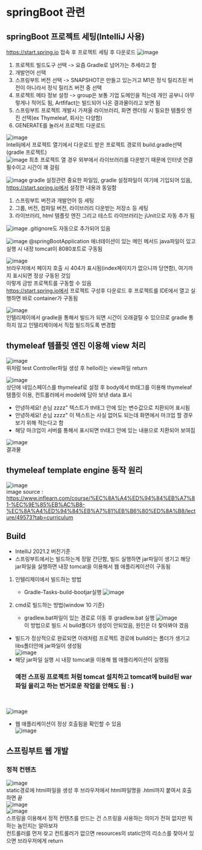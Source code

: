 # springBoot 관련
## springBoot 프로젝트 세팅(IntelliJ 사용)
https://start.spring.io 접속 후 프로젝트 세팅 후 다운로드
![image](https://user-images.githubusercontent.com/44331989/130045598-444f794c-08bb-43d8-9d03-a1c4cec35f7c.png)
1. 프로젝트 빌드도구 선택 -> 요즘 Gradle로 넘어가는 추세라고 함 <br>
2. 개발언어 선택 <br>
3. 스프링부트 버전 선택 -> SNAPSHOT은 만들고 있는거고 M1은 정식 릴리즈된 버전이 아니라서 정식 릴리즈 버전 중 선택 <br>
4. 프로젝트 메타 정보 설정 -> group은 보통 기업 도메인을 적는데 개인 공부니 아무렇게나 적어도 됨, Artfifact는 빌드되어 나온 결과물이라고 보면 됨 <br>
5. 스프링부트 프로젝트 개발시 가져올 라이브러리, 화면 렌더링 시 필요한 템플릿 엔진 선택(ex Thymeleaf, 회사는 다양함) <br>
6. GENERATE를 눌러서 프로젝트 다운로드 <br>

![image](https://user-images.githubusercontent.com/44331989/130046609-5fa130f0-dbb4-4e9d-a555-5ce26e749f43.png) <br>
Intellij에서 프로젝트 열기에서 다운로드 받은 프로젝트 경로의 build.gradle선택(gradle 프로젝트) <br>
![image](https://user-images.githubusercontent.com/44331989/130046914-9b8caa03-edb1-49bc-a72e-61bdbca9e624.png)
최초 프로젝트 열 경우 외부에서 라이브러리를 다운받기 때문에 인터넷 연결 필수이고 시간이 꽤 걸림 <br>

![image](https://user-images.githubusercontent.com/44331989/130060960-d9660e36-70a1-417f-957a-80e07e0f9e7f.png)
gradle 설정관련 중요한 파일임, gradle 설정파일이 여기에 기입되어 있음, https://start.spring.io에서 설정한 내용과 동일함 <br>
1. 스프링부트 버전과 개발언어 등 세팅
2. 그룹, 버전, 컴파일 버전, 라이브러리 다운받는 저장소 등 세팅
3. 라이브러리, html 템플릿 엔진 그리고 테스트 라이브러리는 jUnit으로 자동 추가 됨

![image](https://user-images.githubusercontent.com/44331989/130061990-58d39d46-7780-4ebe-b5dc-7c89efaf160e.png)
.gitignore도 자동으로 추가되어 있음 <br>

![image](https://user-images.githubusercontent.com/44331989/130063244-83b72517-6988-43c8-be1a-0d1302154fe4.png)
@springBootApplication 에너테이션이 있는 메인 메서드 java파일이 있고 실행 시 내장 tomcat이 8080포트로 구동됨 <br>

![image](https://user-images.githubusercontent.com/44331989/130063667-f20ad8a3-8101-423b-8d58-f407cf9c1060.png) <br>
브라우저에서 페이지 호출 시 404가 표시됨(index페이지가 없으니까 당연함), 여기까지 표시되면 정상 구동된 것임 <br>
이렇게 금방 프로젝트를 구동할 수 있음 <br>
https://start.spring.io에서 프로젝트 구성후 다운로드 후 프로젝트를 IDE에서 열고 실행하면 바로 container가 구동됨 <br>

![image](https://user-images.githubusercontent.com/44331989/130064606-c5554c3e-c7d7-413c-a548-1eea0f95eb20.png) <br>
인텔리제이에서 gradle을 통해서 빌드가 되면 시간이 오래걸릴 수 있으므로 gradle 통하지 않고 인텔리제이에서 직접 빌드하도록 변경함 <br>

## thymeleaf 템플릿 엔진 이용해 view 처리
![image](https://user-images.githubusercontent.com/44331989/130309919-794bccaf-f998-408a-b9ac-d034743320d7.png) <br>
위처럼 test Controller파일 생성 후 hello라는 view파일 return <br>

![image](https://user-images.githubusercontent.com/44331989/130309958-054689ba-8d8d-4871-947a-0a4193d70528.png) <br>
상단에 네임스페이스를 thymeleaf로 설정 후 body에서 th태그를 이용해 thymeleaf 템플릿 이용, 컨트롤러에서 model에 담아 보낸 data 표시 <br>
* 안녕하세요! 손님 zzzz" 텍스트가 th태그 안에 있는 변수값으로 치환되어 표시됨 <br>
* 안녕하세요! 손님 zzzz" 이 텍스트는 사실 없어도 되는데 화면에서 마크업 할 경우 보기 위해 적는다고 함 <br>
* 해당 마크업이 서버를 통해서 표시되면 th태그 안에 있는 내용으로 치환되어 보여짐 <br>

![image](https://user-images.githubusercontent.com/44331989/130310049-a802a6b4-ad40-4418-ae74-3af08b6cfb56.png) <br>
결과물

## thymeleaf template engine 동작 원리
![image](https://user-images.githubusercontent.com/44331989/130310083-45000410-d185-48a6-9c53-285a872e53d6.png) <br>
image source : https://www.inflearn.com/course/%EC%8A%A4%ED%94%84%EB%A7%81-%EC%9E%85%EB%AC%B8-%EC%8A%A4%ED%94%84%EB%A7%81%EB%B6%80%ED%8A%B8/lecture/49573?tab=curriculum

## Build
* IntelliJ 2021.2 버전기준 <br>
* 스프링부트에서는 빌드하는게 정말 간단함, 빌드 실행하면 jar파일이 생기고 해당 jar파일을 실행하면 내장 tomcat을 이용해서 웹 애플리케이션이 구동됨 <br>
1. 인텔리제이에서 빌드하는 방법
    - Gradle-Tasks-build-bootjar실행
      ![image](https://user-images.githubusercontent.com/44331989/130310878-f81a05d1-440d-435d-967c-ddfee9dcf029.png) <br>

2. cmd로 빌드하는 방법(window 10 기준)
    - gradlew.bat파일이 있는 경로로 이동 후 gradlew.bat 실행
      ![image](https://user-images.githubusercontent.com/44331989/130311045-1cd91459-1f63-4b3f-aca4-76a6fa7e3b70.png) <br>
      이 방법으로 빌드 시 build폴더가 생성이 안되었음, 원인은 더 찾아봐야 겠음
      
* 빌드가 정상적으로 완료되면 아래처럼 프로젝트 경로에 build라는 폴더가 생기고 libs폴더안에 jar파일이 생성됨 <br>
![image](https://user-images.githubusercontent.com/44331989/130311140-53fe4bcf-70bc-4eb5-a0aa-ea8059f95f67.png) <br>
* 해당 jar파일 실행 시 내장 tomcat을 이용해 웹 애플리케이션이 실행됨 <br>
  <h3>예전 스프링 프로젝트 처럼 tomcat 설치하고 tomcat에 build된 war파일 올리고 하는 번거로운 작업을 안해도 됨 : )</h3> <br>
![image](https://user-images.githubusercontent.com/44331989/130311151-fc85389a-45bd-409f-b4a0-46656586b044.png)
* 웹 애플리케이션이 정상 호출됨을 확인할 수 있음 <br>
![image](https://user-images.githubusercontent.com/44331989/130311175-931ec991-c9c7-43d3-8894-dbae8054cd6e.png) <br>

## 스프링부트 웹 개발
### 정적 컨텐츠
![image](https://user-images.githubusercontent.com/44331989/130311800-f38f86bd-8a6a-48ae-94a4-eadee09462a1.png) <br>
static경로에 html파일을 생성 후 브라우저에서 html파일명을 .html까지 붙여서 호출하면 끝 <br>
![image](https://user-images.githubusercontent.com/44331989/130311818-71b6a701-a2c8-4670-a562-d9a12aef7327.png) <br>
![image](https://user-images.githubusercontent.com/44331989/130311729-2e3fb8ac-d85d-4365-9a76-dd46d38549e1.png) <br>
스프링을 이용해서 정적 컨텐츠를 만드는 건 스프링을 사용하는 의미가 전혀 없지만 뭐하는 놈인지는 알아보자 <br>
컨트롤러를 먼저 찾고 컨트롤러가 없으면 resources의 static안의 리소스를 찾아서 있으면 브라우저에게 return <br>







      









